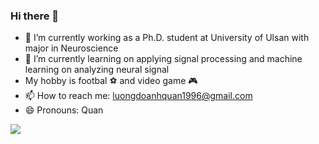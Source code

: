 ### Hi there 👋

- 🔭 I’m currently working as a Ph.D. student at University of Ulsan with major in Neuroscience
- 🌱 I’m currently learning on applying signal processing and machine learning on analyzing neural signal
- My hobby is footbal ⚽ and video game 🎮
- 📫 How to reach me: luongdoanhquan1996@gmail.com
- 😄 Pronouns: Quan

<img src="https://github-readme-stats.vercel.app/api/top-langs?username=zluvsand&layout=compact"/>
